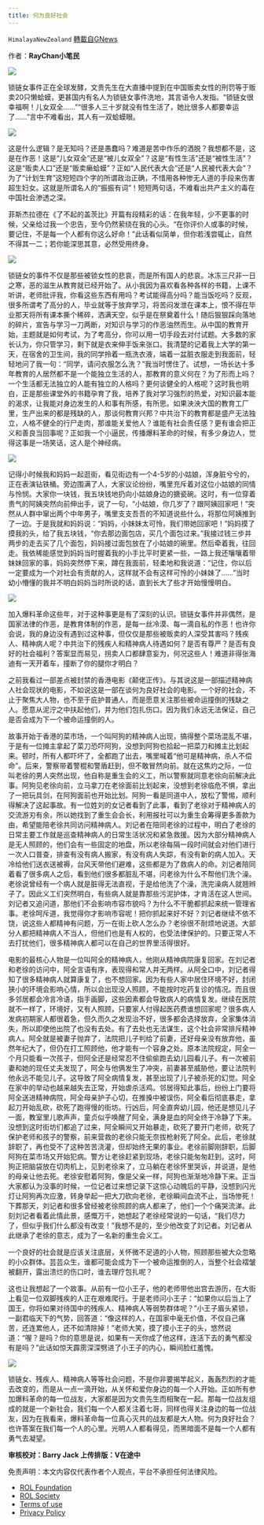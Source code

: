 ```yaml
---
title: 何为良好社会
---
```

`HimalayaNewZealand` [轉載自GNews](https://gnews.org/zh-hans/2046619/)

作者：**RayChan小笔民**

![](https://assets.gnews.org/wp-content/uploads/2022/02/2221-1.jpg)

锁链女事件正在全球发酵，文贵先生在大直播中提到在中国贩卖女性的刑罚等于贩卖20只懒蛤蟆，更甚国内有名人为锁链女事件洗地，其言语令人发指。“锁链女很幸福啊！儿女双全……”“很多人三十岁就没有性生活了，她比很多人都要幸运了……”言中不难看出，其人有一双蛤蟆眼。

![](https://assets.gnews.org/wp-content/uploads/2022/02/2224.jpg)

这是什么逻辑？是无知吗？还是愚蠢吗？难道是苦中作乐的洒脱？我想都不是，这是在作恶！这是“儿女双全”还是“被儿女双全”？这是“有性生活”还是“被性生活”？这是“贩卖人口”还是“贩卖癞蛤蟆”？正如“人民代表大会”还是“人民被代表大会”？为了“计划生育”这短短四个字的所谓政治正确，不惜用各种惨无人道的手段来伤害超生妇女。这就是所谓名人的“振振有词”！短短两句话，不难看出共产主义的毒在中国社会渗透之深。

菲斯杰拉德在《了不起的盖茨比》开篇有段精彩的话：在我年轻，少不更事的时候，父亲给过我一个忠告，至今仍然萦绕在我的心头。“在你评价人或事的时候，要记住，不是每一个人都有你这么好命！”此话看似简单，但你若浅尝辄止，自然不得其一二；若你能深思其意，必然受用终身。

![](https://assets.gnews.org/wp-content/uploads/2022/02/2222-1.jpg)

锁链女的事件不仅是那些被锁女性的悲哀，而是所有国人的悲哀。冰冻三尺非一日之寒，恶的滋生从教育就已经开始了。从小我因为喜欢看各种各样的书籍，上课不听讲，老师批评我，你看这些东西有用吗？考试能得高分吗？能当饭吃吗？反观，很多所谓考了高分的人，毕业就等于放弃学习，将苦闷发泄在课本上，恨不得在毕业那天将所有课本撕个稀碎，洒满天空，似乎是在祭奠着什么！随后狠狠踩向落地的碎片，宣告与学习一刀两断，对知识与学习的作恶油然而生。从中国的教育开始，主题就是如何考试，为了考高分，你可以用一切手段去对付试题。大多数的家长认为，你只管学习，剩下就是衣来伸手饭来张口。我清楚的记着我上大学的第一天，在宿舍的卫生间，我的同学拎着一瓶洗衣液，端着一盆脏衣服走到我面前，轻轻地问了我一句：“同学，请问衣服怎么洗？”我当时愣住了。试想，一场长达十多年教育的人居然都不是一个能独立生活的人，那教育的意义何在？为了形而上吗？一个生活都无法独立的人能有独立的人格吗？更何谈健全的人格呢？这时我也明白，正是那些课堂外的书籍孕育了我，培养了我对学习强烈的热爱，对知识最本能的渴求，让我能对身边发生的人和事有所感，有所思。如果泱泱大国的教育工厂里，生产出来的都是残缺的人，那谈何教育兴邦？中共治下的教育都是盛产无法独立，人格不健全的行尸走肉，那谁能关爱他人？谁能有社会责任感？更有谁会把正义和善良当回事呢？正如我一个小逼民，传播爆料革命的时候，有多少身边人，觉得这事是一场笑话，这人是个神经病。

![](https://assets.gnews.org/wp-content/uploads/2022/02/2223.jpg)

记得小时候我和妈妈一起逛街，看见街边有一个4-5岁的小姑娘，浑身脏兮兮的，正在表演钻铁桶。旁边围满了人，大家议论纷纷，嘴里充斥着对这位小姑娘的同情与怜悯。大家你一块钱，我五块钱地扔向小姑娘身边的搪瓷碗。这时，有一位穿着贵气的阿姨突然向前伸出手，说了一句，“小姑娘，你几岁了？跟阿姨回家吧！”突然从人群中窜出两个中年男子，嘴里支支吾吾的不知道说些什么，将那位阿姨推到了一边。于是我就和妈妈说：“妈妈，小妹妹太可怜，我们带她回家吧！”妈妈摸了摸我的头，给了我五块钱，“你去那边面包店，买几个面包过来。”我接过钱三步并两步的走去买了几个面包，妈妈接过面包放在了小姑娘的碗里。然后牵着我，往回走。我依稀能感觉到妈妈当时握着我的小手比平时更紧一些，一路上我还嚷嚷着带妹妹回家的事，妈妈突然停下来，蹲在我面前，轻柔地和我说道：“记住，你以后一定要成为一个对社会有贡献的人，这样就不会有这样可怜的小妹妹了……”当时幼小懵懂的我并不明白妈妈当时所说的话，直到长大了些才开始慢慢明白。

![](https://assets.gnews.org/wp-content/uploads/2022/02/2225.jpg)

加入爆料革命这些年，对于这种事更是有了深刻的认识。锁链女事件并非偶然，是国家法律的作恶，是教育体制的作恶，是每一丝冷漠、每一滴自私的作恶！也许你会说，我的身边没有遇到过这种事，但仅仅是那些被贩卖的人深受其害吗？残疾人、精神病人呢？中共治下的残疾人和精神病人待遇如何？是否有尊严？是否有良好的社会福利？答案显而易见，拐卖人口都肆意妄为，何况这些人！难道非得张海迪有一天开着车，撞断了你的腿你才明白？

之前我看过一部差点被封禁的香港电影《颠佬正传》。与其说这是一部描述精神病人社会现状的电影，不如说这是一部在谈何为良好社会的电影。一个好的社会，不止于聚焦大人物，也不至于庇护普通人，而是愿意关注那些被命运撞倒的残缺之人。愿意从泥泞之中扶起他们，并为他们包扎伤口。因为我们永远无法保证，自己是否会成为下一个被命运撞倒的人。

故事开始于香港的菜市场，一个叫阿狗的精神病人出现，搞得整个菜场混乱不堪，于是有一位摊主拿起了菜刀恐吓阿狗，没想到阿狗也拾起一把菜刀和摊主比划起来。顿时，所有人都吓坏了，全都跑了出去，嘴里喊着“他可是精神病，杀人不偿命”。后来，警察带着警棍和警盾赶到，但不敢冒然向前。就在这焦灼之际，一位叫老徐的男人突然出现，他自称是重生会的义工，所以警察就同意老徐向前解决此事。阿狗见老徐向前，立马拿刀在老徐面前比划起来，没想到老徐临危不惧，拿出了一把玩具剑，在阿狗面前也开始比划。阿狗一看是同道中人，放松了警惕，顺利得解决了这起事故。有一位姓刘的女记者看到了此事，看到了老徐对于精神病人的交流游刃有余，所以她找到了重生会会长，利用报社可以为重生会筹得更多善款为由，希望能陪老徐共同访问精神病人。刘记者在陪同老徐的过程中，明白了老徐的日常主要工作就是巡查精神病人的日常生活状况和紧急救援。因为大部分精神病人是无人照顾的，他们会有一些固定的地盘，所以老徐每隔一段时间就会对他们进行一次人口普查，排查有没有病人搬家，有没有病人失踪，有没有新的病人加入。天冷给他们送衣送被褥，台风天带他们避难，这些都是为了救病人的命。刘记者陪同着看了很多病人之后，看到他们很多都脏乱不堪，问老徐为什么不帮他们洗个澡。老徐说曾经有一个病人就是脏得无法直视，于是给他洗了个澡，洗完澡病人就翘辫子了。因此义工们突然明白，有些病人就是靠那些污泥护体，才肯活在这人世间。刘记者又追问道，那他们不会影响市容市貌吗？为什么不干脆都抓起来统一管理省事。老徐呵斥道，我觉得你才影响市容呢！把你抓起来好不好？刘记者继续不依不饶，说这些人都精神有问题，万一在街上砍人怎么办？老徐很不耐烦地说道。大部分人都把精神病人不当人，但他们也是有人权的，也受法律保护的。只要正常人不去打扰他们，很多精神病人都可以在自己的世界里活得很好。

电影的最核心人物是一位叫阿全的精神病人，他刚从精神病院康复回家。在刘记者和老徐的访问中，阿全言语有序，表现得和常人并无两样。从阿全口中，刘记者得知了很多精神病人就算康复了，也不想回家。因为有些人家中居住环境不好，封闭狭小的环境会影响心情，所以会出现没人照顾，不能按时吃药复诊的情况。而且很多邻居都会冷言冷语，指手画脚，这些因素都会导致病人的病情复发。继续在医院就不一样了，环境好，又有人照顾，只要家人付得起医药费谁想回家呢？很多病人发病初期家人都很着急，但久而久之发现治不好，很多都会选择放弃，全家集体消失，所以即使他出院了也没有去处。有了去处也无法谋生，这个社会非常排斥精神病人。阿全就是被妻子抛弃了，法院把儿子判给了前妻，还好母亲没有放弃他，虽然年纪大了，但仍在打工照顾他，他才能有一个容身之处。原本法院规定，阿全一个月只能看一次孩子，但阿全还是经常忍不住偷偷跑去幼儿园看儿子。有一次被前妻和她的现任丈夫发现了，阿全与他俩发生了冲突，前妻甚至威胁他，要让法院判他永远不能见儿子。这导致了阿全病情复发，甚至出现了儿子被杀死的幻觉。阿全在家中的举动也越来越失去正常，开始虐杀活鸡。邻居得知此事后，纷纷上门要将阿全送进精神病院，阿全母亲护子心切，在推搡中被误伤，阿全看后彻底暴走，拿起刀开始乱砍，砍死了跑得慢的街坊。行凶后，阿全直奔幼儿园，他还是想见儿子一面，教室里儿歌声声，童贞似乎唤醒了阿全，满身是血的阿全终于冷静了下来。没想到这时街坊们都追了过来，阿全瞬间又开始暴走，砍死了要开门老师，砍死了保护老师和孩子的警察，前来营救的老徐只能无奈拔枪射死了阿全。此后，老徐就辞职了，再也受不了这种苦苦浇灌，但却始终无果的事业。老徐前脚刚辞职，后脚阿狗在菜市场又开始犯病。警方让老徐赶紧到现场，老徐只能匆匆赶到。这时，阿狗正把脑袋放在切肉机上，见到老徐来了，立马躺在老徐怀里哭诉，并说道，是他的母亲让他去死。老徐安慰着阿狗，像是父亲一样，阿狗也渐渐地冷静下来。正当大家都认为没事的时候，一位记者过来想记录下这惊心动魄后的平静，没想到闪光灯让阿狗再次应激，转身举起一把大刀砍向老徐，老徐瞬间血流不止，当场惨死！下葬那天，刘记者和很多曾经被老徐照顾的病人都来了，他们一个个痛哭流涕。此刻刘记者看着此情此景，感慨万千，她想起了老徐经常说的一句话，“我们尽力了，但似乎我们什么都没有改变！”我想不是的，至少他改变了刘记者。刘记者从此继承了老徐的意志，成为了一名新的重生会义工。

一个良好的社会就是应该关注底层，关怀微不足道的小人物，照顾那些被大众忽略的小众群体。芸芸众生，谁都可能会成为下一个被命运推倒的人，当整个社会褶皱被翻开，露出溃烂的伤口时，谁去理疗包扎呢？

这也让我想起了一个故事。从前有一位小王子，他的老师带他出宫去游历，在大街上看见一位双脚残疾的人正在艰难爬行。于是老师问小王子：“如果你以后当上了国王，你将如果对待国中的残疾人、精神病人等弱势群体呢？”小王子眉头紧锁，一副君临天下的气势，回答道：“像这样的人，在国家中毫无价值，不仅自己痛苦，还连累他人，还不如清除掉！”老师大笑，摸了摸小王子的头，悠然说道：“喔？是吗？你的意思是说，如果有一天你成了他这样，连活下去的勇气都没有是吗？”此话如惊天霹雳深深劈进了小王子的内心，瞬间脸红羞愧。

![](https://assets.gnews.org/wp-content/uploads/2022/02/2226.jpg)

锁链女、残疾人、精神病人等等社会问题，不是你非要揭竿起义，轰轰烈烈的才能去改变的，而是从一点一滴开始，从关怀和爱你身边的每一个人开始。正如所有参加爆料革命的每一位战友，大家都是因为文贵先生而相聚在一起。那每一位战友组成的就是一个新社会，我们每一个人都关注着七哥，同样也得关注身边的每一位战友，因为在我看来，爆料革命每一位真心灭共的战友都是大人物。何为良好社会？也许答案在我们每一个人的心里。光明人人都看得见，而黑暗面不是每一个人都有勇气去凝望。

**审核校对：Barry Jack
上传排版：V在途中**

 

免责声明：本文内容仅代表作者个人观点，平台不承担任何法律风险。

- [ROL Foundation](https://rolfoundation.org/)
- [ROL Society](https://rolsociety.org/)
- [Terms of use](https://gnews.org/terms-of-use-3/)
- [Privacy Policy](https://gnews.org/privacy-policy/)
